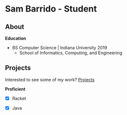 # Sam Barrido - Student
## About
**Education**
- BS Computer Science &#124; Indiana University 2019
    - School of Informatics, Computing, and Engineering
## Projects
Interested to see some of my work? [Projects](projects.md)

**Proficient**
-  [x] Racket
-  [x] Java

